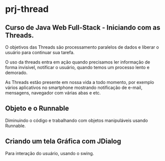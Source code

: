 # prj-thread
## Curso de Java Web Full-Stack - Iniciando com as Threads.

O objetivos das Threads são processamento paralelos de dados e liberar 
o usuário para continuar sua tarefa.

O uso da threads entra em ação quando precisamos ler informação de forma invisível, notificar 
o usuário, quando temos um processo lento e demorado.

As Threads estão presente em nossa vida a todo momento, por exemplo vários aplicativos no 
smartphone mostrando notificação de e-mail, mensagens, navegador com várias abas e etc.

## Objeto e o Runnable
Diminuindo o código e trabalhando com objetos manipuláveis usando Runnable.

## Criando um tela Gráfica com JDialog
Para interação do usuário, usando o swing.
